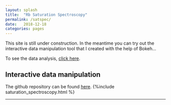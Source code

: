 ```yaml
---
layout: splash
title:  "Rb Saturation Spectroscopy"
permalink: /satspec/
date:   2018-12-18
categories: pages
--- 
```

This site is still under construction. In the meantime you can try out the interactive data manipulation tool that I created 
with the help of Bokeh...

To see the data analysis, [click here](/data_analysis/).
## Interactive data manipulation

The github repository can be found [here](https://github.com/semodi/saturationspec-rb).
{%include saturation_spectroscopy.html %}

---
